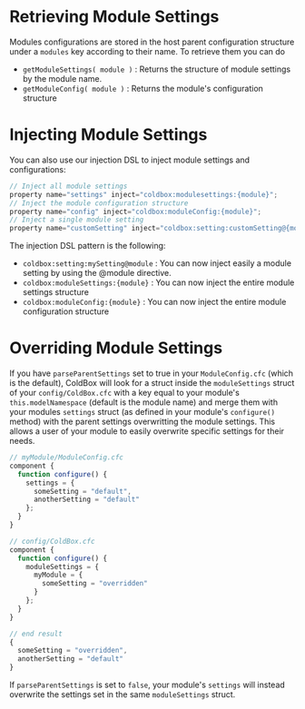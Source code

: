 # Retrieving Module Settings

Modules configurations are stored in the host parent configuration structure under a `modules` key according to their name. To retrieve them you can do

* `getModuleSettings( module )` : Returns the structure of module settings by the module name.
* `getModuleConfig( module )` : Returns the module's configuration structure

# Injecting Module Settings

You can also use our injection DSL to inject module settings and configurations:

```js
// Inject all module settings
property name="settings" inject="coldbox:modulesettings:{module}";
// Inject the module configuration structure
property name="config" inject="coldbox:moduleConfig:{module}";
// Inject a single module setting
property name="customSetting" inject="coldbox:setting:customSetting@{module}";
```

The injection DSL pattern is the following:

* `coldbox:setting:mySetting@module` : You can now inject easily a module setting by using the @module directive.
* `coldbox:moduleSettings:{module}` : You can now inject the entire module settings structure
* `coldbox:moduleConfig:{module}` : You can now inject the entire module configuration structure 

# Overriding Module Settings

If you have `parseParentSettings` set to true in your `ModuleConfig.cfc` (which is the default), ColdBox will look for a struct inside the `moduleSettings` struct of your `config/ColdBox.cfc` with a key equal to your module's `this.modelNamespace` (default is the module name) and merge them with your modules `settings` struct (as defined in your module's `configure()` method) with the parent settings overwritting the module settings.  This allows a user of your module to easily overwrite specific settings for their needs.

```js
// myModule/ModuleConfig.cfc
component {
  function configure() {
    settings = {
      someSetting = "default",
      anotherSetting = "default"
    };
  }
}

// config/ColdBox.cfc
component {
  function configure() {
    moduleSettings = {
      myModule = {
        someSetting = "overridden" 
      }
    };
  }
}

// end result
{
  someSetting = "overridden",
  anotherSetting = "default"
}
```

If `parseParentSettings` is set to `false`, your module's `settings` will instead overwrite the settings set in the same `moduleSettings` struct.
